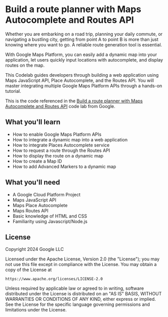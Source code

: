 # Build a route planner with Maps Autocomplete and Routes API
Whether you are embarking on a road trip, planning your daily commute, or navigating a bustling city, getting from point A to point B is more than just knowing where you want to go. A reliable route generation tool is essential.

With Google Maps Platform, you can easily add a dynamic map into your application, let users quickly input locations with autocomplete, and display routes on the map.

This Codelab guides developers through building a web application using Maps JavaScript API, Place Autocomplete, and the Routes API. You will master integrating multiple Google Maps Platform APIs through a hands-on tutorial.

This is the code referenced in the [Build a route planner with Maps Autocomplete and Routes API](https://developers.google.com/codelabs/maps-platform/maps-autocomplete-route-101-js) code lab from Google.

## What you'll learn
* How to enable Google Maps Platform APIs
* How to integrate a dynamic map into a web application
* How to integrate Places Autocomplete service
* How to request a route through the Routes API
* How to display the route on a dynamic map
* How to create a Map ID
* How to add Advanced Markers to a dynamic map

## What you'll need
* A Google Cloud Platform Project
* Maps JavaScript API
* Maps Place Autocomplete
* Maps Routes API
* Basic knowledge of HTML and CSS
* Familiarity using Javascript/Node.js

## License
Copyright 2024 Google LLC

Licensed under the Apache License, Version 2.0 (the "License");
you may not use this file except in compliance with the License.
You may obtain a copy of the License at

    https://www.apache.org/licenses/LICENSE-2.0

Unless required by applicable law or agreed to in writing, software
distributed under the License is distributed on an "AS IS" BASIS,
WITHOUT WARRANTIES OR CONDITIONS OF ANY KIND, either express or implied.
See the License for the specific language governing permissions and
limitations under the License.
